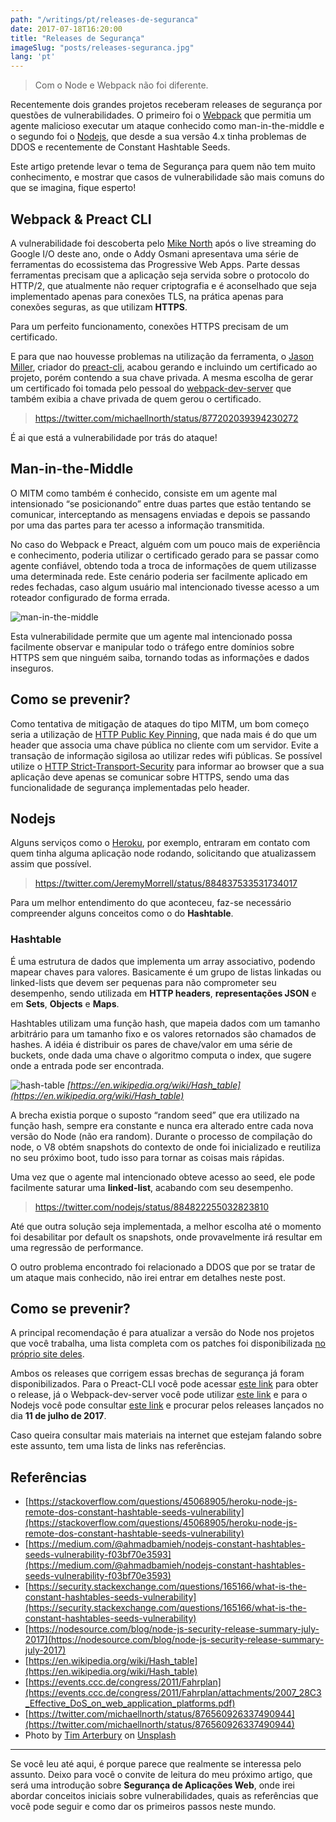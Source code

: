```yaml
---
path: "/writings/pt/releases-de-seguranca"
date: 2017-07-18T16:20:00
title: "Releases de Segurança"
imageSlug: "posts/releases-seguranca.jpg"
lang: 'pt'
---
```


> Com o Node e Webpack não foi diferente.

Recentemente dois grandes projetos receberam releases de segurança por questões de vulnerabilidades. 
O primeiro foi o [Webpack](https://webpack.js.org/) que permitia um agente malicioso executar um ataque conhecido como man-in-the-middle e o segundo foi o [Nodejs](https://nodejs.org/en/), que desde a sua versão 4.x tinha problemas de DDOS e recentemente de Constant Hashtable Seeds.

Este artigo pretende levar o tema de Segurança para quem não tem muito conhecimento, e mostrar que casos de vulnerabilidade são mais comuns do que se imagina, fique esperto!


## Webpack & Preact CLI

A vulnerabilidade foi descoberta pelo [Mike North](https://twitter.com/michaellnorth) após o live streaming do Google I/O deste ano, onde o Addy Osmani apresentava uma série de ferramentas do ecossistema das Progressive Web Apps. Parte dessas ferramentas precisam que a aplicação seja servida sobre o protocolo do HTTP/2, que atualmente não requer criptografia e é aconselhado que seja implementado apenas para conexões TLS, na prática apenas para conexões seguras, as que utilizam **HTTPS**.

Para um perfeito funcionamento, conexões HTTPS precisam de um certificado.

E para que nao houvesse problemas na utilização da ferramenta, o [Jason Miller](https://twitter.com/_developit), criador do [preact-cli](https://github.com/developit/preact-cli), acabou gerando e incluindo um certificado ao projeto, porém contendo a sua chave privada. A mesma escolha de gerar um certificado foi tomada pelo pessoal do [webpack-dev-server](https://github.com/webpack/webpack-dev-server/) que também exibia a chave privada de quem gerou o certificado.

> https://twitter.com/michaellnorth/status/877202039394230272

É ai que está a vulnerabilidade por trás do ataque!


## Man-in-the-Middle

O MITM como também é conhecido, consiste em um agente mal intensionado “se posicionando” entre duas partes que estão tentando se comunicar, interceptando as mensagens enviadas e depois se passando por uma das partes para ter acesso a informação transmitida.

No caso do Webpack e Preact, alguém com um pouco mais de experiência e conhecimento, poderia utilizar o certificado gerado para se passar como agente confiável, obtendo toda a troca de informações de quem utilizasse uma determinada rede. Este cenário poderia ser facilmente aplicado em redes fechadas, caso algum usuário mal intencionado tivesse acesso a um roteador configurado de forma errada.

![man-in-the-middle](https://miro.medium.com/max/2400/1*hbtxCC3O0nt7wL6T-t4q0Q.png)

Esta vulnerabilidade permite que um agente mal intencionado possa facilmente observar e manipular todo o tráfego entre domínios sobre HTTPS sem que ninguém saiba, tornando todas as informações e dados inseguros.


## Como se prevenir?

Como tentativa de mitigação de ataques do tipo MITM, um bom começo seria a utilização de [HTTP Public Key Pinning](https://developer.mozilla.org/en-US/docs/Web/HTTP/Public_Key_Pinning), que nada mais é do que um header que associa uma chave pública no cliente com um servidor. Evite a transação de informação sigilosa ao utilizar redes wifi públicas.
Se possível utilize o [HTTP Strict-Transport-Security](https://developer.mozilla.org/en-US/docs/Web/HTTP/Headers/Strict-Transport-Security) para informar ao browser que a sua aplicação deve apenas se comunicar sobre HTTPS, sendo uma das funcionalidade de segurança implementadas pelo header.


## Nodejs

Alguns serviços como o [Heroku](https://heroku.com/), por exemplo, entraram em contato com quem tinha alguma aplicação node rodando, solicitando que atualizassem assim que possível.

> https://twitter.com/JeremyMorrell/status/884837533531734017

Para um melhor entendimento do que aconteceu, faz-se necessário compreender alguns conceitos como o do **Hashtable**.

### Hashtable

É uma estrutura de dados que implementa um array associativo, podendo mapear chaves para valores. Basicamente é um grupo de listas linkadas ou linked-lists que devem ser pequenas para não comprometer seu desempenho, sendo utilizada em **HTTP headers**, **representações JSON** e em **Sets**, **Objects** e **Maps**.

Hashtables utilizam uma função hash, que mapeia dados com um tamanho arbitrário para um tamanho fixo e os valores retornados são chamados de hashes. A idéia é distribuir os pares de chave/valor em uma série de buckets, onde dada uma chave o algoritmo computa o index, que sugere onde a entrada pode ser encontrada.

![hash-table](https://miro.medium.com/max/600/1*9a2pG0qaw16OvQnPGLPq5w.png)
*[https://en.wikipedia.org/wiki/Hash_table](https://en.wikipedia.org/wiki/Hash_table)*

A brecha existia porque o suposto “random seed” que era utilizado na função hash, sempre era constante e nunca era alterado entre cada nova versão do Node (não era random).
Durante o processo de compilação do node, o V8 obtém snapshots do contexto de onde foi inicializado e reutiliza no seu próximo boot, tudo isso para tornar as coisas mais rápidas.

Uma vez que o agente mal intencionado obteve acesso ao seed, ele pode facilmente saturar uma **linked-list**, acabando com seu desempenho.

> https://twitter.com/nodejs/status/884822255032823810

Até que outra solução seja implementada, a melhor escolha até o momento foi desabilitar por default os snapshots, onde provavelmente irá resultar em uma regressão de performance.

O outro problema encontrado foi relacionado a DDOS que por se tratar de um ataque mais conhecido, não irei entrar em detalhes neste post.


## Como se prevenir?

A principal recomendação é para atualizar a versão do Node nos projetos que você trabalha, uma lista completa com os patches foi disponibilizada [no próprio site deles](https://nodejs.org/en/blog/vulnerability/july-2017-security-releases/).

Ambos os releases que corrigem essas brechas de segurança já foram disponibilizados. 
Para o Preact-CLI você pode acessar [este link](https://github.com/developit/preact-cli/releases/tag/1.1.2) para obter o release, já o Webpack-dev-server você pode utilizar [este link](https://github.com/webpack/webpack-dev-server/releases/tag/v2.5.0) e para o Nodejs você pode consultar [este link](https://nodejs.org/en/blog/release/) e procurar pelos releases lançados no dia **11 de julho de 2017**.

Caso queira consultar mais materiais na internet que estejam falando sobre este assunto, tem uma lista de links nas referências.


## Referências

- [https://stackoverflow.com/questions/45068905/heroku-node-js-remote-dos-constant-hashtable-seeds-vulnerability](https://stackoverflow.com/questions/45068905/heroku-node-js-remote-dos-constant-hashtable-seeds-vulnerability)
- [https://medium.com/@ahmadbamieh/nodejs-constant-hashtables-seeds-vulnerability-f03bf70e3593](https://medium.com/@ahmadbamieh/nodejs-constant-hashtables-seeds-vulnerability-f03bf70e3593)
- [https://security.stackexchange.com/questions/165166/what-is-the-constant-hashtables-seeds-vulnerability](https://security.stackexchange.com/questions/165166/what-is-the-constant-hashtables-seeds-vulnerability)
- [https://nodesource.com/blog/node-js-security-release-summary-july-2017](https://nodesource.com/blog/node-js-security-release-summary-july-2017)
- [https://en.wikipedia.org/wiki/Hash_table](https://en.wikipedia.org/wiki/Hash_table)
- [https://events.ccc.de/congress/2011/Fahrplan](https://events.ccc.de/congress/2011/Fahrplan/attachments/2007_28C3_Effective_DoS_on_web_application_platforms.pdf)
- [https://twitter.com/michaellnorth/status/876560926337490944](https://twitter.com/michaellnorth/status/876560926337490944)
- Photo by [Tim Arterbury](https://unsplash.com/@tim_arterbury?utm_source=unsplash&amp;utm_medium=referral&amp;utm_content=creditCopyText) on [Unsplash](https://unsplash.com/s/photos/numbers?utm_source=unsplash&amp;utm_medium=referral&amp;utm_content=creditCopyText)

*****

Se você leu até aqui, é porque parece que realmente se interessa pelo assunto. Deixo para você o convite de leitura do meu próximo artigo, que será uma introdução sobre **Segurança de Aplicações Web**, onde irei abordar conceitos iniciais sobre vulnerabilidades, quais as referências que você pode seguir e como dar os primeiros passos neste mundo.
